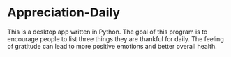 # Appreciation-Daily
This is a desktop app written in Python. The goal of this program is to encourage people to list three things they are thankful for daily. The feeling of gratitude can lead to more positive emotions and better overall health.
